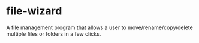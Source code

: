 # file-wizard
A file management program that allows a user to move/rename/copy/delete multiple files or folders in a few clicks.
